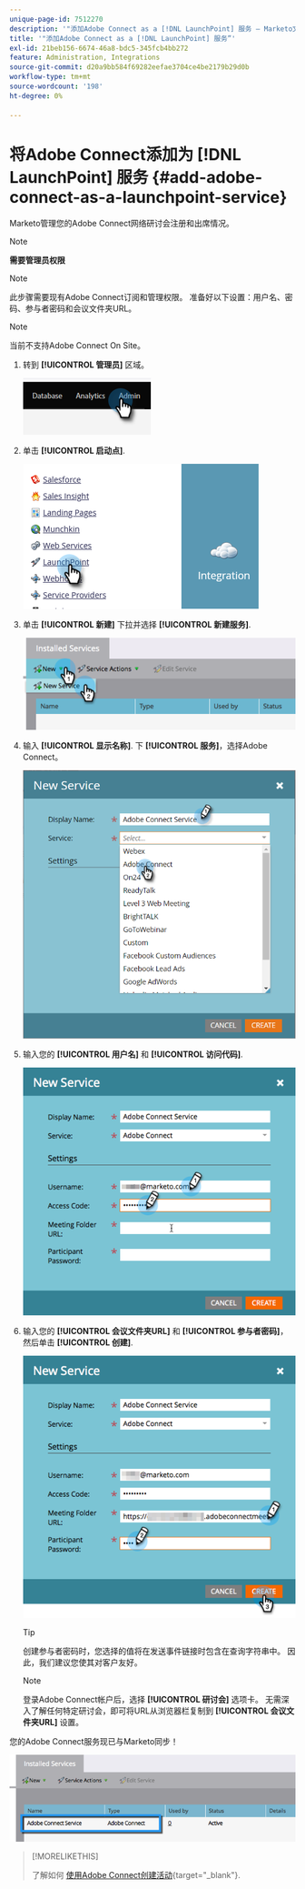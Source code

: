 ```yaml
---
unique-page-id: 7512270
description: '"添加Adobe Connect as a [!DNL LaunchPoint] 服务 — Marketo文档 — 产品文档”'
title: '"添加Adobe Connect as a [!DNL LaunchPoint] 服务”'
exl-id: 21beb156-6674-46a8-bdc5-345fcb4bb272
feature: Administration, Integrations
source-git-commit: d20a9bb584f69282eefae3704ce4be2179b29d0b
workflow-type: tm+mt
source-wordcount: '198'
ht-degree: 0%

---
```


# 将Adobe Connect添加为 [!DNL LaunchPoint] 服务 {#add-adobe-connect-as-a-launchpoint-service}

Marketo管理您的Adobe Connect网络研讨会注册和出席情况。

>[!NOTE]
>
>**需要管理员权限**

>[!NOTE]
>
>此步骤需要现有Adobe Connect订阅和管理权限。 准备好以下设置：用户名、密码、参与者密码和会议文件夹URL。

>[!NOTE]
>
>当前不支持Adobe Connect On Site。

1. 转到 **[!UICONTROL 管理员]** 区域。

   ![](assets/add-adobe-connect-as-a-launchpoint-service-1.png)

1. 单击 **[!UICONTROL 启动点]**.

   ![](assets/add-adobe-connect-as-a-launchpoint-service-2.png)

1. 单击 **[!UICONTROL 新建]** 下拉并选择 **[!UICONTROL 新建服务]**.

   ![](assets/add-adobe-connect-as-a-launchpoint-service-3.png)

1. 输入 **[!UICONTROL 显示名称]**. 下 **[!UICONTROL 服务]**，选择Adobe Connect。

   ![](assets/add-adobe-connect-as-a-launchpoint-service-4.png)

1. 输入您的 **[!UICONTROL 用户名]** 和 **[!UICONTROL 访问代码]**.

   ![](assets/add-adobe-connect-as-a-launchpoint-service-5.png)

1. 输入您的 **[!UICONTROL 会议文件夹URL]** 和 **[!UICONTROL 参与者密码]**，然后单击 **[!UICONTROL 创建]**.

   ![](assets/add-adobe-connect-as-a-launchpoint-service-6.png)

   >[!TIP]
   >
   >创建参与者密码时，您选择的值将在发送事件链接时包含在查询字符串中。 因此，我们建议您使其对客户友好。

   >[!NOTE]
   >
   >登录Adobe Connect帐户后，选择 **[!UICONTROL 研讨会]** 选项卡。 无需深入了解任何特定研讨会，即可将URL从浏览器栏复制到 **[!UICONTROL 会议文件夹URL]** 设置。

您的Adobe Connect服务现已与Marketo同步！

![](assets/add-adobe-connect-as-a-launchpoint-service-7.png)

>[!MORELIKETHIS]
>
>了解如何 [使用Adobe Connect创建活动](/help/marketo/product-docs/demand-generation/events/create-an-event/create-an-event-with-adobe-connect.md){target="_blank"}.

